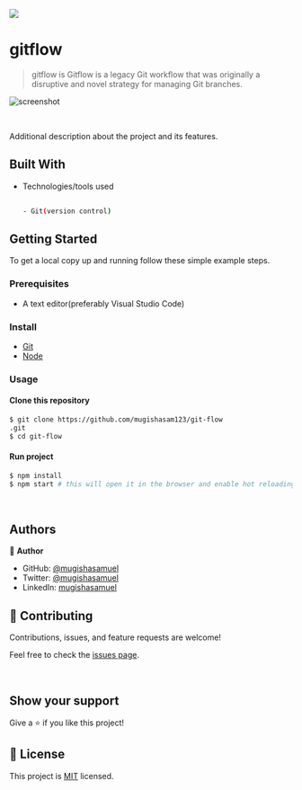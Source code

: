 
![](https://img.shields.io/badge/Gitflow-blue)

# gitflow
>gitflow is Gitflow is a legacy Git workflow that was originally a disruptive and novel strategy for managing Git branches.

![screenshot](https://user-images.githubusercontent.com/90524466/156601468-833122a8-d7b9-4e67-bbd3-d1c3a2181fc6.png)


<br/>

Additional description about the project and its features.
## Built With

- Technologies/tools used 

  
  ``` bash
 
  - Git(version control)

  ```


## Getting Started

To get a local copy up and running follow these simple example steps.

### Prerequisites
 - A text editor(preferably Visual Studio Code)
### Install
  -  [Git](https://git-scm.com/downloads)
  -  [Node](https://nodejs.org/en/download/)
### Usage
#### Clone this repository

```bash
$ git clone https://github.com/mugishasam123/git-flow
.git
$ cd git-flow

```
#### Run project

```bash
$ npm install
$ npm start # this will open it in the browser and enable hot reloading
```

  <br>
  
## Authors

👤 **Author**

- GitHub: [@mugishasamuel](https://github.com/mugishasam123)
- Twitter: [@mugishasamuel](https://twitter.com/mugishasamuel42/)
- LinkedIn: [mugishasamuel](https://www.linkedin.com/in/mugisha-samuel-55a905208/)


## 🤝 Contributing

Contributions, issues, and feature requests are welcome!

Feel free to check the [issues page](https://github.com/mugishasam123/git-flow/issues).

<br>

## Show your support

Give a ⭐️ if you like this project!

## 📝 License

This project is [MIT](https://opensource.org/licenses/MIT) licensed.
